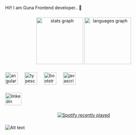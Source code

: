 <p align="left">Hi!! I am Guna Frontend developer.. 💫</p>

###

<div align="center">
  <img src="https://github-readme-stats.vercel.app/api?username=AstaBlackClove&hide_title=true&hide_rank=true&show_icons=false&include_all_commits=true&count_private=true&disable_animations=false&theme=dark&locale=en&hide_border=true&order=1" height="150" alt="stats graph"  />
  <img src="https://github-readme-stats.vercel.app/api/top-langs?username=AstaBlackClove&locale=en&hide_title=true&layout=compact&card_width=320&langs_count=5&theme=dark&hide_border=true&order=2" height="150" alt="languages graph"  />
</div>

###

<div align="left">
  <img src="https://cdn.jsdelivr.net/gh/devicons/devicon/icons/angularjs/angularjs-original.svg" height="40" alt="angularjs logo"  />
  <img width="14" />
  <img src="https://cdn.jsdelivr.net/gh/devicons/devicon/icons/typescript/typescript-original.svg" height="40" alt="typescript logo"  />
  <img width="14" />
  <img src="https://cdn.jsdelivr.net/gh/devicons/devicon/icons/bootstrap/bootstrap-original.svg" height="40" alt="bootstrap logo"  />
  <img width="14" />
  <img src="https://cdn.jsdelivr.net/gh/devicons/devicon/icons/javascript/javascript-original.svg" height="40" alt="javascript logo"  />
</div>

###

<div align="left">
  <a href="https://www.linkedin.com/in/guna-sheelan-aa5325254/" target="_blank">
    <img src="https://raw.githubusercontent.com/maurodesouza/profile-readme-generator/master/src/assets/icons/social/linkedin/default.svg" width="52" height="40" alt="linkedin logo"  />
  </a>
</div>

###

<div align="center">
  <a href="https://open.spotify.com/user/fmhei17k28q2rud2d6rxyye3x">
    <img src="https://spotify-recently-played-readme.vercel.app/api?count=5" alt="Spotify recently played"  />
  </a>
</div>

###

![Alt text](https://spotify-recently-played-readme.vercel.app/api?user=fmhei17k28q2rud2d6rxyye3x)
